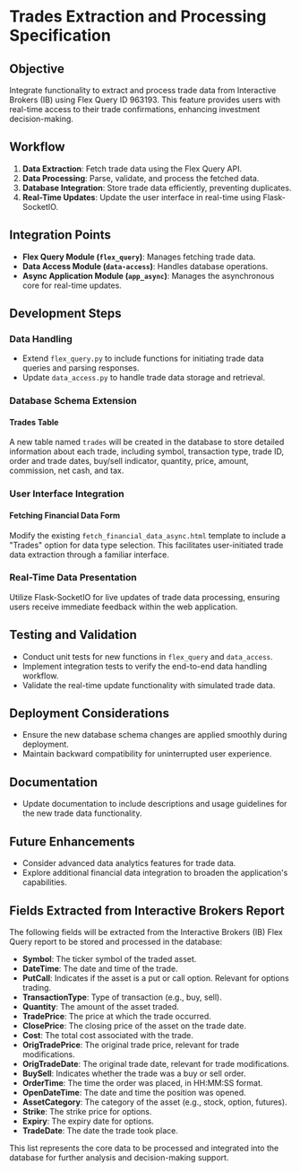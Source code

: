 

# Trades Extraction and Processing Specification

## Objective
Integrate functionality to extract and process trade data from Interactive Brokers (IB) using Flex Query ID 963193. This feature provides users with real-time access to their trade confirmations, enhancing investment decision-making.

## Workflow
1. **Data Extraction**: Fetch trade data using the Flex Query API.
2. **Data Processing**: Parse, validate, and process the fetched data.
3. **Database Integration**: Store trade data efficiently, preventing duplicates.
4. **Real-Time Updates**: Update the user interface in real-time using Flask-SocketIO.

## Integration Points
- **Flex Query Module (`flex_query`)**: Manages fetching trade data.
- **Data Access Module (`data-access`)**: Handles database operations.
- **Async Application Module (`app_async`)**: Manages the asynchronous core for real-time updates.

## Development Steps

### Data Handling
- Extend `flex_query.py` to include functions for initiating trade data queries and parsing responses.
- Update `data_access.py` to handle trade data storage and retrieval.

### Database Schema Extension

#### Trades Table
A new table named `trades` will be created in the database to store detailed information about each trade, including symbol, transaction type, trade ID, order and trade dates, buy/sell indicator, quantity, price, amount, commission, net cash, and tax.

### User Interface Integration

#### Fetching Financial Data Form
Modify the existing `fetch_financial_data_async.html` template to include a "Trades" option for data type selection. This facilitates user-initiated trade data extraction through a familiar interface.

### Real-Time Data Presentation
Utilize Flask-SocketIO for live updates of trade data processing, ensuring users receive immediate feedback within the web application.

## Testing and Validation
- Conduct unit tests for new functions in `flex_query` and `data_access`.
- Implement integration tests to verify the end-to-end data handling workflow.
- Validate the real-time update functionality with simulated trade data.

## Deployment Considerations
- Ensure the new database schema changes are applied smoothly during deployment.
- Maintain backward compatibility for uninterrupted user experience.

## Documentation
- Update documentation to include descriptions and usage guidelines for the new trade data functionality.

## Future Enhancements
- Consider advanced data analytics features for trade data.
- Explore additional financial data integration to broaden the application's capabilities.

## Fields Extracted from Interactive Brokers Report

The following fields will be extracted from the Interactive Brokers (IB) Flex Query report to be stored and processed in the database:

- **Symbol**: The ticker symbol of the traded asset.
- **DateTime**: The date and time of the trade.
- **PutCall**: Indicates if the asset is a put or call option. Relevant for options trading.
- **TransactionType**: Type of transaction (e.g., buy, sell).
- **Quantity**: The amount of the asset traded.
- **TradePrice**: The price at which the trade occurred.
- **ClosePrice**: The closing price of the asset on the trade date.
- **Cost**: The total cost associated with the trade.
- **OrigTradePrice**: The original trade price, relevant for trade modifications.
- **OrigTradeDate**: The original trade date, relevant for trade modifications.
- **BuySell**: Indicates whether the trade was a buy or sell order.
- **OrderTime**: The time the order was placed, in HH:MM:SS format.
- **OpenDateTime**: The date and time the position was opened.
- **AssetCategory**: The category of the asset (e.g., stock, option, futures).
- **Strike**: The strike price for options.
- **Expiry**: The expiry date for options.
- **TradeDate**: The date the trade took place.

This list represents the core data to be processed and integrated into the database for further analysis and decision-making support.


